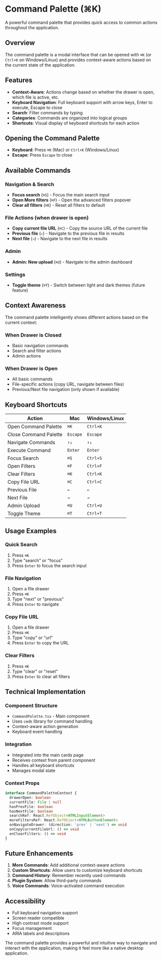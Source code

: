 # Command Palette (⌘K)

A powerful command palette that provides quick access to common actions throughout the application.

## Overview

The command palette is a modal interface that can be opened with `⌘K` (or `Ctrl+K` on Windows/Linux) and provides context-aware actions based on the current state of the application.

## Features

- **Context-Aware**: Actions change based on whether the drawer is open, which file is active, etc.
- **Keyboard Navigation**: Full keyboard support with arrow keys, Enter to execute, Escape to close
- **Search**: Filter commands by typing
- **Categories**: Commands are organized into logical groups
- **Shortcuts**: Visual display of keyboard shortcuts for each action

## Opening the Command Palette

- **Keyboard**: Press `⌘K` (Mac) or `Ctrl+K` (Windows/Linux)
- **Escape**: Press `Escape` to close

## Available Commands

### Navigation & Search
- **Focus search** (`⌘S`) - Focus the main search input
- **Open More filters** (`⌘F`) - Open the advanced filters popover
- **Clear all filters** (`⌘K`) - Reset all filters to default

### File Actions (when drawer is open)
- **Copy current file URL** (`⌘C`) - Copy the source URL of the current file
- **Previous file** (`←`) - Navigate to the previous file in results
- **Next file** (`→`) - Navigate to the next file in results

### Admin
- **Admin: New upload** (`⌘U`) - Navigate to the admin dashboard

### Settings
- **Toggle theme** (`⌘T`) - Switch between light and dark themes (future feature)

## Context Awareness

The command palette intelligently shows different actions based on the current context:

### When Drawer is Closed
- Basic navigation commands
- Search and filter actions
- Admin actions

### When Drawer is Open
- All basic commands
- File-specific actions (copy URL, navigate between files)
- Previous/Next file navigation (only shown if available)

## Keyboard Shortcuts

| Action | Mac | Windows/Linux |
|--------|-----|---------------|
| Open Command Palette | `⌘K` | `Ctrl+K` |
| Close Command Palette | `Escape` | `Escape` |
| Navigate Commands | `↑↓` | `↑↓` |
| Execute Command | `Enter` | `Enter` |
| Focus Search | `⌘S` | `Ctrl+S` |
| Open Filters | `⌘F` | `Ctrl+F` |
| Clear Filters | `⌘K` | `Ctrl+K` |
| Copy File URL | `⌘C` | `Ctrl+C` |
| Previous File | `←` | `←` |
| Next File | `→` | `→` |
| Admin Upload | `⌘U` | `Ctrl+U` |
| Toggle Theme | `⌘T` | `Ctrl+T` |

## Usage Examples

### Quick Search
1. Press `⌘K`
2. Type "search" or "focus"
3. Press `Enter` to focus the search input

### File Navigation
1. Open a file drawer
2. Press `⌘K`
3. Type "next" or "previous"
4. Press `Enter` to navigate

### Copy File URL
1. Open a file drawer
2. Press `⌘K`
3. Type "copy" or "url"
4. Press `Enter` to copy the URL

### Clear Filters
1. Press `⌘K`
2. Type "clear" or "reset"
3. Press `Enter` to clear all filters

## Technical Implementation

### Component Structure
- `CommandPalette.tsx` - Main component
- Uses `cmdk` library for command handling
- Context-aware action generation
- Keyboard event handling

### Integration
- Integrated into the main cards page
- Receives context from parent component
- Handles all keyboard shortcuts
- Manages modal state

### Context Props
```typescript
interface CommandPaletteContext {
  drawerOpen: boolean
  currentFile: File | null
  hasPrevFile: boolean
  hasNextFile: boolean
  searchRef: React.RefObject<HTMLInputElement>
  moreFiltersRef: React.RefObject<HTMLButtonElement>
  onNavigateDrawer: (direction: 'prev' | 'next') => void
  onCopyCurrentFileUrl: () => void
  onClearFilters: () => void
}
```

## Future Enhancements

1. **More Commands**: Add additional context-aware actions
2. **Custom Shortcuts**: Allow users to customize keyboard shortcuts
3. **Command History**: Remember recently used commands
4. **Plugin System**: Allow third-party commands
5. **Voice Commands**: Voice-activated command execution

## Accessibility

- Full keyboard navigation support
- Screen reader compatible
- High contrast mode support
- Focus management
- ARIA labels and descriptions

The command palette provides a powerful and intuitive way to navigate and interact with the application, making it feel more like a native desktop application.

